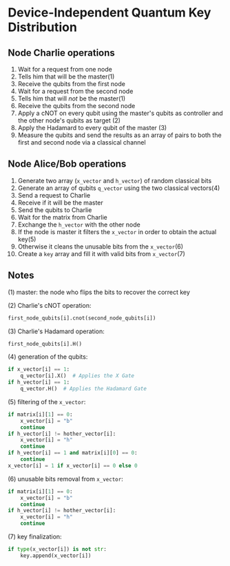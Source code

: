 Device-Independent Quantum Key Distribution
=========

Node Charlie operations
---------
1. Wait for a request from one node
2. Tells him that will be the master(1)
3. Receive the qubits from the first node
4. Wait for a request from the second node
5. Tells him that will _not_ be the master(1)
6. Receive the qubits from the second node
7. Apply a cNOT on every qubit using the master's qubits as controller and the other node's qubits as target (2)
8. Apply the Hadamard to every qubit of the master (3)
9. Measure the qubits and send the results as an array of pairs to both the first and second node via a classical channel

Node Alice/Bob operations
---------
1. Generate two array (`x_vector` and `h_vector`) of random classical bits
2. Generate an array of qubits `q_vector` using the two classical vectors(4)
3. Send a request to Charlie
4. Receive if it will be the master
5. Send the qubits to Charlie
6. Wait for the matrix from Charlie
7. Exchange the `h_vector` with the other node
8. If the node is master it filters the `x_vector` in order to obtain the actual key(5)
9. Otherwise it cleans the unusable bits from the `x_vector`(6)
10. Create a `key` array and fill it with valid bits from `x_vector`(7)

Notes
---------

(1) master: the node who flips the bits to recover the correct key

(2) Charlie's cNOT operation:
```python
first_node_qubits[i].cnot(second_node_qubits[i])
```

(3) Charlie's Hadamard operation:
```python
first_node_qubits[i].H()
```

(4) generation of the qubits:
```python
if x_vector[i] == 1:
    q_vector[i].X()  # Applies the X Gate
if h_vector[i] == 1:
    q_vector.H()  # Applies the Hadamard Gate
```

(5) filtering of the `x_vector`:
```python
if matrix[i][1] == 0:
    x_vector[i] = "b"
    continue
if h_vector[i] != hother_vector[i]:
    x_vector[i] = "h"
    continue
if h_vector[i] == 1 and matrix[i][0] == 0:
    continue
x_vector[i] = 1 if x_vector[i] == 0 else 0
```

(6) unusable bits removal from `x_vector`:
```python
if matrix[i][1] == 0:
    x_vector[i] = "b"
    continue
if h_vector[i] != hother_vector[i]:
    x_vector[i] = "h"
    continue
```

(7) key finalization:
```python
if type(x_vector[i]) is not str:
    key.append(x_vector[i])
```
